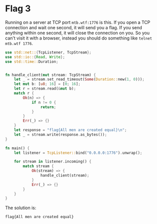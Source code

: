 Flag 3
======

Running on a server at TCP port `mtb.wtf:1776` is this. If you open a TCP
connection and wait one second, it will send you a flag. If you send anything
within one second, it will close the connection on you. So you can't visit it
with a browser, instead you should do something like `telnet mtb.wtf 1776`.

```rust
use std::net::{TcpListener, TcpStream};
use std::io::{Read, Write};
use std::time::Duration;


fn handle_client(mut stream: TcpStream) {
    let _ = stream.set_read_timeout(Some(Duration::new(1, 0)));
    let mut b: [u8; 16] = [0; 16];
    let r = stream.read(&mut b);
    match r {
        Ok(n) => {
            if n != 0 {
                return;
            }
        }
        Err(_) => {}
    }
    let response = "flag{All men are created equal}\n";
    let _ = stream.write(response.as_bytes());
}

fn main() {
    let listener = TcpListener::bind("0.0.0.0:1776").unwrap();

    for stream in listener.incoming() {
        match stream {
            Ok(stream) => {
                handle_client(stream);
            }
            Err(_) => {}
        }
    }
}
```

The solution is:

```
flag{All men are created equal}
```
